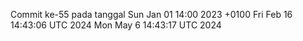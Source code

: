 Commit ke-55 pada tanggal Sun Jan 01 14:00 2023 +0100
Fri Feb 16 14:43:06 UTC 2024
Mon May  6 14:43:17 UTC 2024
